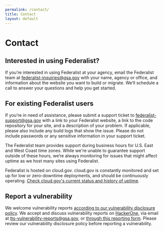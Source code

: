 ```yaml
---
permalink: /contact/
title: Contact
layout: default
---
```

<div class="usa-grid info-block usa-content">
    <h1>Contact</h1>
    <h2>Interested in using Federalist?</h2>
    <p>If you’re interested in using Federalist at your agency, email the Federalist team at 
      <a href="mailto:federalist-inquiries@gsa.gov?body=What%27s%20your%20name%3F%0A%0AWhat%20agency%20or%20office%20do%20you%20work%20for%3F%0A%0AWhat%27s%20your%20job%20title%20or%20role%3F%0A%0ATell%20us%20a%20little%20about%20your%20website%20project%20or%20your%20questions%20about%20federalist:%0A%0AIf%20you%27d%20like%20us%20to%20call%20you%2C%20what%27s%20your%20phone%20number%20and%20when%20might%20be%20a%20good%20time%3F%0A">federalist-inquiries@gsa.gov</a> with your name, agency or office, and information about the website you want to build or migrate. We’ll schedule a call to answer your questions and help you get started.</p>
    <h2>For existing Federalist users</h2>
    <p>If you’re in need of assistance, please submit a support ticket to
      <a href="mailto:federalist-support@gsa.gov">federalist-support@gsa.gov</a> with a link to your Federalist website, a link to the code repository for your site, and a description of your problem. If applicable, please also include any build logs that show
      the issue. Please do not include passwords or any sensitive information in your support ticket.</p>
    <p>The Federalist team provides support during business hours for U.S. East and West Coast time zones. While we're unable to guarantee support outside of these hours, we’re always monitoring for issues that might affect uptime as we host many sites using Federalist.</p>
    <p>Federalist is hosted on cloud.gov. cloud.gov is constantly monitored and set up for low or zero-downtime deployments, and should be continuously operating.
      <a href="https://cloudgov.statuspage.io">Check cloud.gov's current status and history of uptime</a>.</p>
    <h2>Report a vulnerability</h2>
    <p>We welcome vulnerability reports
      <a href="https://18f.gsa.gov/vulnerability-disclosure-policy/">according to our vulnerability disclosure policy</a>. We accept and discuss vulnerability reports on <a href="https://hackerone.com/tts">HackerOne</a>, via email at <a href="mailto:tts-vulnerability-reports@gsa.gov">tts-vulnerability-reports@gsa.gov</a>, or <a href="https://docs.google.com/forms/d/e/1FAIpQLSdhr6REOq8QRZ3C2cRWVHWbjcGgdNL8_nVSGY1cBSl1-tfkWA/viewform">through this reporting form</a>. Please review our vulnerability disclosure policy before reporting a vulnerability.
    </p>
  </div>